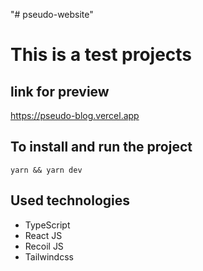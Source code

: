 "# pseudo-website" 

# This is a test projects

## link for preview
<https://pseudo-blog.vercel.app>

## To install and run the project

```yarn && yarn dev```

## Used technologies

- TypeScript
- React JS
- Recoil JS
- Tailwindcss
<!-- I couldn't pay attention for design so I wait you not to accept it as minus. The time which was given for this task was enough but for only functionality and if it was a real project it would take much more time. Thanks in advance for an opportunity  -->